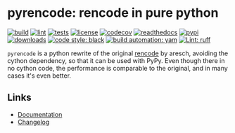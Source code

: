 # pyrencode: rencode in pure python

[![build][build_badge]][build_url]
[![lint][lint_badge]][lint_url]
[![tests][tests_badge]][tests_url]
[![license][licence_badge]][licence_url]
[![codecov][codecov_badge]][codecov_url]
[![readthedocs][readthedocs_badge]][readthedocs_url]
[![pypi][pypi_badge]][pypi_url]
[![downloads][pepy_badge]][pepy_url]
[![code style: black][black_badge]][black_url]
[![build automation: yam][yam_badge]][yam_url]
[![Lint: ruff][ruff_badge]][ruff_url]

`pyrencode` is a python rewrite of the original
[rencode](https://github.com/aresch/rencode) by aresch, avoiding the
cython dependency, so that it can be used with PyPy. Even though there
in no cython code, the performance is comparable to the original, and in
many cases it\'s even better.

## Links

-   [Documentation]
-   [Changelog]

[build_badge]: https://github.com/spapanik/pyrencode/actions/workflows/build.yml/badge.svg
[build_url]: https://github.com/spapanik/pyrencode/actions/workflows/build.yml
[lint_badge]: https://github.com/spapanik/pyrencode/actions/workflows/lint.yml/badge.svg
[lint_url]: https://github.com/spapanik/pyrencode/actions/workflows/lint.yml
[tests_badge]: https://github.com/spapanik/pyrencode/actions/workflows/tests.yml/badge.svg
[tests_url]: https://github.com/spapanik/pyrencode/actions/workflows/tests.yml
[licence_badge]: https://img.shields.io/pypi/l/pyrencode
[licence_url]: https://pyrencode.readthedocs.io/en/stable/LICENSE/
[codecov_badge]: https://codecov.io/github/spapanik/pyrencode/graph/badge.svg?token=Q20F84BW72
[codecov_url]: https://codecov.io/github/spapanik/pyrencode
[readthedocs_badge]: https://readthedocs.org/projects/pyrencode/badge/?version=latest
[readthedocs_url]: https://pyrencode.readthedocs.io/en/latest/
[pypi_badge]: https://img.shields.io/pypi/v/pyrencode
[pypi_url]: https://pypi.org/project/pyrencode
[pepy_badge]: https://pepy.tech/badge/pyrencode
[pepy_url]: https://pepy.tech/project/pyrencode
[black_badge]: https://img.shields.io/badge/code%20style-black-000000.svg
[black_url]: https://github.com/psf/black
[yam_badge]: https://img.shields.io/badge/build%20automation-yamk-success
[yam_url]: https://github.com/spapanik/yamk
[ruff_badge]: https://img.shields.io/endpoint?url=https://raw.githubusercontent.com/charliermarsh/ruff/main/assets/badge/v1.json
[ruff_url]: https://github.com/charliermarsh/ruff
[Documentation]: https://pyrencode.readthedocs.io/en/stable/
[Changelog]: https://pyrencode.readthedocs.io/en/stable/CHANGELOG/
